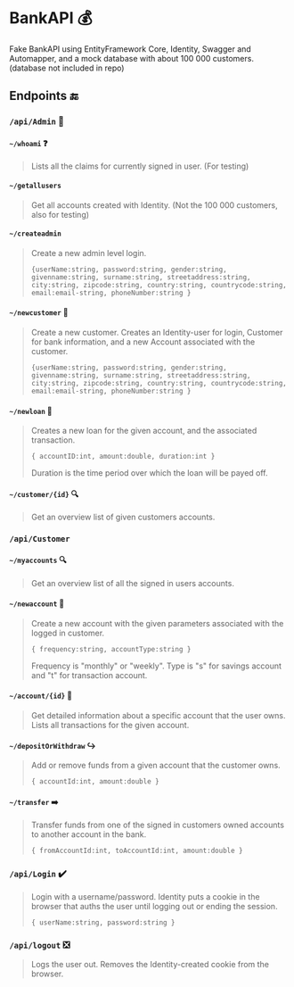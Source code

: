 # BankAPI  💰

 Fake BankAPI using EntityFramework Core, Identity, Swagger and Automapper, and a mock database with about 100 000 customers. (database not included in repo)

## Endpoints  🔚

### `/api/Admin` 👮


#### `~/whoami` ❓

> Lists all the claims for currently signed in user. (For testing)


#### `~/getallusers`

> Get all accounts created with Identity. (Not the 100 000 customers, also for testing)


#### `~/createadmin`

> Create a new admin level login.
>
>  `{userName:string, password:string, gender:string, givenname:string, surname:string, streetaddress:string, city:string, zipcode:string, country:string, countrycode:string, email:email-string, phoneNumber:string }`


#### `~/newcustomer` 🧒

> Create a new customer. Creates an Identity-user for login, Customer for bank information, and a new Account associated with the customer.
>
>  `{userName:string, password:string, gender:string, givenname:string, surname:string, streetaddress:string, city:string, zipcode:string, country:string, countrycode:string, email:email-string, phoneNumber:string }`


#### `~/newloan` 💸

> Creates a new loan for the given account, and the associated transaction.
>
> `{ accountID:int, amount:double, duration:int }`
>
>  Duration is the time period over which the loan will be payed off.


#### `~/customer/{id}` 🔍

> Get an overview list of given customers accounts.


### `/api/Customer`


#### `~/myaccounts` 🔍

> Get an overview list of all the signed in users accounts.


#### `~/newaccount` 🤑

> Create a new account with the given parameters associated with the logged in customer.
>
>  `{ frequency:string, accountType:string }`
>
> Frequency is "monthly" or "weekly". Type is "s" for savings account and "t" for transaction account.


#### `~/account/{id}` 🔎

> Get detailed information about a specific account that the user owns. Lists all transactions for the given account.


 #### `~/depositOrWithdraw` ↪️

> Add or remove funds from a given account that the customer owns.
>
>  `{ accountId:int, amount:double }`


#### `~/transfer` ➡️

> Transfer funds from one of the signed in customers owned accounts to another account in the bank.
>
>  `{ fromAccountId:int, toAccountId:int, amount:double }`


### `/api/Login` ✔️

> Login with a username/password. Identity puts a cookie in the browser that auths the user until logging out or ending the session.
>
>  `{ userName:string, password:string }`


### `/api/logout` ❎

> Logs the user out. Removes the Identity-created cookie from the browser.
